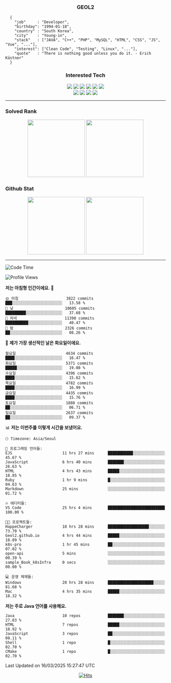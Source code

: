 <div align="center">

  ### GEOL2
</div>

```
  {
    "job"     : "Developer",
    "birthday": "1994-01-18",
    "country" : "South Korea",
    "city"    : "Young-in",
    "stack"   : ["JAVA", "C++", "PHP", "MySQL", "HTML", "CSS", "JS", "Vue", "..."],
    "interest": ["Clean Code", "Testing", "Linux", "..."], 
    "quote"   : "There is nothing good unless you do it. - Erich Kästner"
  }
  ```
  
<div align="center">
  
  ### Interested Tech
  
  <img src="https://img.shields.io/badge/Laravel-F05340?style=flat-square&logo=Laravel&logoColor=white">
  <img src="https://img.shields.io/badge/SpringBoot-6DB33F?style=flat-square&logo=SpringBoot&logoColor=white">
  <img src="https://img.shields.io/badge/-NestJs-ea2845?style=flat-square&logo=nestjs&logoColor=white">
  <img src="https://img.shields.io/badge/Express-000000?style=flat-square&logo=Express&logoColor=white">
  <img src="https://img.shields.io/badge/Three.js-000000?style=flat-square&logo=Three.js&logoColor=white">
  <img src="https://img.shields.io/badge/OpenAI-%23412991?style=flat-square&logo=openai&logoColor=white">
  <br>
  <img src="https://img.shields.io/badge/Java-ED8B00?style=flat-square&logo=openjdk&logoColor=white">
  <img src="https://img.shields.io/badge/JavaScript-F7DF1E?style=flat-square&logo=JavaScript&logoColor=black">
  <img src="https://img.shields.io/badge/TypeScript-007acc?style=flat-square&logo=TypeScript&logoColor=black">
  <img src="https://img.shields.io/badge/MySQL-4479A1?style=flat-square&logo=mysql&logoColor=white"><br>

</div>

------------

  ### Solved Rank
  
  <div align="center">
    <img height="180em" src="https://mazassumnida.wtf/api/v2/generate_badge?boj=geol2">
    <img height="180em" src="https://leetcard.jacoblin.cool/Geol2?theme=light&font=Gugi&border=0&radius=20">
  </div>
  
  ### Github Stat 
  <div align="center">
    <img height="180em" src="https://github-readme-stats-git-masterrstaa-rickstaa.vercel.app/api?username=geol2&show_icons=true&theme=dark">
    <img height="180em" src="https://github-readme-stats-git-masterrstaa-rickstaa.vercel.app/api/top-langs/?username=geol2&show_icons=true&hide=css,scss,html&layout=compact&theme=dark&count_private=true&langs_count=8">
  </div>
  
------------
<!--START_SECTION:waka-->
![Code Time](http://img.shields.io/badge/Code%20Time-4%2C014%20hrs%2033%20mins-blue)

![Profile Views](http://img.shields.io/badge/Profile%20Views-7-blue)

**저는 아침형 인간이에요. 🐤** 

```text
🌞 아침                     3822 commits        ███░░░░░░░░░░░░░░░░░░░░░░   13.58 % 
🌆 낮　                     10605 commits       █████████░░░░░░░░░░░░░░░░   37.68 % 
🌃 저녁                     11390 commits       ██████████░░░░░░░░░░░░░░░   40.47 % 
🌙 밤　                     2326 commits        ██░░░░░░░░░░░░░░░░░░░░░░░   08.26 % 
```
📅 **제가 가장 생산적인 날은 화요일이에요.** 

```text
월요일                      4634 commits        ████░░░░░░░░░░░░░░░░░░░░░   16.47 % 
화요일                      5371 commits        █████░░░░░░░░░░░░░░░░░░░░   19.08 % 
수요일                      4396 commits        ████░░░░░░░░░░░░░░░░░░░░░   15.62 % 
목요일                      4782 commits        ████░░░░░░░░░░░░░░░░░░░░░   16.99 % 
금요일                      4435 commits        ████░░░░░░░░░░░░░░░░░░░░░   15.76 % 
토요일                      1888 commits        ██░░░░░░░░░░░░░░░░░░░░░░░   06.71 % 
일요일                      2637 commits        ██░░░░░░░░░░░░░░░░░░░░░░░   09.37 % 
```


📊 **저는 이번주를 이렇게 시간을 보냈어요.** 

```text
🕑︎ Timezone: Asia/Seoul

💬 프로그래밍 언어들: 
EJS                      11 hrs 27 mins      ███████████░░░░░░░░░░░░░░   45.67 % 
JavaScript               6 hrs 40 mins       ███████░░░░░░░░░░░░░░░░░░   26.63 % 
HTML                     4 hrs 43 mins       █████░░░░░░░░░░░░░░░░░░░░   18.85 % 
Ruby                     1 hr 9 mins         █░░░░░░░░░░░░░░░░░░░░░░░░   04.63 % 
Markdown                 25 mins             ░░░░░░░░░░░░░░░░░░░░░░░░░   01.72 % 

🔥 에디터들: 
VS Code                  25 hrs 4 mins       █████████████████████████   100.00 % 

🐱‍💻 프로젝트들: 
HappeCharger             18 hrs 28 mins      ██████████████████░░░░░░░   73.70 % 
Geol2.github.io          4 hrs 44 mins       █████░░░░░░░░░░░░░░░░░░░░   18.89 % 
k8s-pro                  1 hr 45 mins        ██░░░░░░░░░░░░░░░░░░░░░░░   07.02 % 
open-api                 5 mins              ░░░░░░░░░░░░░░░░░░░░░░░░░   00.39 % 
sample_Book_k8sInfra     0 secs              ░░░░░░░░░░░░░░░░░░░░░░░░░   00.00 % 

💻 운영 체제들: 
Windows                  20 hrs 28 mins      ████████████████████░░░░░   81.68 % 
Mac                      4 hrs 35 mins       █████░░░░░░░░░░░░░░░░░░░░   18.32 % 
```

**저는 주로 Java 언어를 사용해요.** 

```text
Java                     10 repos            ███████░░░░░░░░░░░░░░░░░░   27.03 % 
HTML                     7 repos             █████░░░░░░░░░░░░░░░░░░░░   18.92 % 
JavaScript               3 repos             ██░░░░░░░░░░░░░░░░░░░░░░░   08.11 % 
Shell                    1 repo              █░░░░░░░░░░░░░░░░░░░░░░░░   02.70 % 
CMake                    1 repo              █░░░░░░░░░░░░░░░░░░░░░░░░   02.70 % 
```




 Last Updated on 16/03/2025 15:27:47 UTC
<!--END_SECTION:waka-->

<div align="center">
  
  [![Hits](https://hits.seeyoufarm.com/api/count/incr/badge.svg?url=https%3A%2F%2Fgithub.com%2Fgeol2&count_bg=%2379C83D&title_bg=%23555555&icon=myspace.svg&icon_color=%23E7E7E7&title=hits&edge_flat=false)](https://hits.seeyoufarm.com)
  
</div>

<!--
**Geol2/Geol2** is a ✨ _special_ ✨ repository because its `README.md` (this file) appears on your GitHub profile.

Here are some ideas to get you started:
- 🔭 I’m currently working on ...
- 🌱 I’m currently learning ...
- 👯 I’m looking to collaborate on ...
- 🤔 I’m looking for help with ...
- 💬 Ask me about ...
- 📫 How to reach me: ...
- 😄 Pronouns: ...
- ⚡ Fun fact: ...
-->
